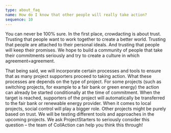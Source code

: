```yaml
---
type: about_faq
name: How do I know that other people will really take action?
sequence: 10
---
```

You can never be 100% sure. In the first place, crowdacting is about trust. Trusting that people want to work together to create a better world. Trusting that people are attached to their personal ideals. And trusting that people will keep their promises. We hope to build a community of people that take their commitments seriously and try to create a culture in which agreement=agreement.

That being said, we will incorporate certain processes and tools to ensure that as many project supporters proceed to taking action. What these processes are depends on the type of project. For some projects (such as switching projects, for example to a fair bank or green energy) the action can already be started conditionally at the time of commitment. When the target is reached, supporters of the project will automatically be transferred to the fair bank or renewable energy provider. When it comes to local projects, social control will play a bigger role. Other projects might be purely based on trust. We will be testing different tools and approaches in the upcoming projects. We ask ProjectStarters to seriously consider this question – the team of CollAction can help you think this through!
